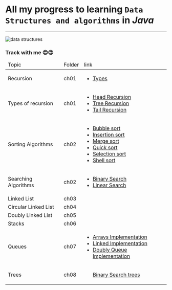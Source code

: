 <h1>All my progress to learning <code>Data Structures and algorithms</code> in <em>Java</em></h1>
<hr>
<img src="https://th.bing.com/th/id/R.db86d6cbf436b254920a099f1577ed51?rik=WhIY74BpEE8W3w&pid=ImgRaw&r=0"
     alt="data structures"
/>
<h3> Track with me 😍😍 </h3>
<table>
    <thead>
        <tr>
            <td>Topic</td>
            <td>Folder</td>
            <td>link</td>
        </tr>
    </thead>

<tbody>
<tr>
            <td>Recursion</td>
            <td>ch01</td>
            <td> <ul><li><a href="https://github.com/La-Mello/Java/tree/master/DTSA_Course/ch01/src/ch01/typeofrecursion">Types</a></li></ul></td>
</tr>
        
<tr>
            <td>Types of recursion</td>
            <td>ch01</td>
            <td>
               <ul>
               <li><a href="https://github.com/La-Mello/Java/blob/master/DTSA_Course/ch01/src/ch01/typeofrecursion/HeadRecursion.java">Head Recursion</a></li>
               <li><a href="https://github.com/La-Mello/Java/blob/master/DTSA_Course/ch01/src/ch01/typeofrecursion/TreeRecursion.java">Tree Recursion</a></li>
               <li><a href="https://github.com/La-Mello/Java/blob/master/DTSA_Course/ch01/src/ch01/typeofrecursion/TailRecursion.java">Tail Recursion</a></li>
               <ul>
            </td>
</tr>

<tr>
            <td>Sorting Algorithms</td>
            <td>ch02</td>
            <td>
                <ul>
                    <li><a href="https://github.com/La-Mello/Java/blob/master/DTSA_Course/ch02/src/sortingalgorithms/BubbleSort.java">Bubble sort</a></li>
                    <li><a href="https://github.com/La-Mello/Java/blob/master/DTSA_Course/ch02/src/sortingalgorithms/InsertionSort.java">Insertion sort</a></li>
                    <li><a href="https://github.com/La-Mello/Java/blob/master/DTSA_Course/ch02/src/sortingalgorithms/MergeSort.java">Merge sort</a></li>
                    <li><a href="https://github.com/La-Mello/Java/blob/master/DTSA_Course/ch02/src/sortingalgorithms/QuickSort.java">Quick sort</a></li>
                    <li><a href="https://github.com/La-Mello/Java/blob/master/DTSA_Course/ch02/src/sortingalgorithms/SelectionSort.java">Selection sort</a></li>
                    <li><a href="https://github.com/La-Mello/Java/blob/master/DTSA_Course/ch02/src/sortingalgorithms/ShellSort.java">Shell sort</a></li>
                </ul>
            </td>
</tr>

<tr>
            <td>Searching Algorithms</td>
            <td>ch02</td>
            <td>
                <ul>
                    <li><a href="">Binary Search</a></li>
                    <li><a href="">Linear Search</a></li>
                </ul>
            </td>
</tr>

<tr>
            <td>Linked List</td>
            <td>ch03</td>
            <td>
                <a href=""></a>
            </td>
</tr>

<tr>
            <td>Circular Linked List</td>
            <td>ch04</td>
            <td>
                <a href=""></a>
            </td>
</tr>

<tr>
            <td>Doubly Linked List</td>
            <td>ch05</td>
            <td>
                <a href=""></a>
            </td>
</tr>

<tr>
            <td>Stacks</td>
            <td>ch06</td>
            <td>
                <a href=""></a>
            </td>
</tr>

<tr>
            <td>Queues</td>
            <td>ch07</td>
            <td>
                <ul>
                    <li><a href="">Arrays Implementation</a></li>
                    <li><a href="">Linked Implementation</a></li>
                    <li><a href="">Doubly Queue Implementation</a></li>
                </ul>
            </td>
</tr>

<tr>
            <td>Trees</td>
            <td>ch08</td>
            <td>
                <ul>
                    <a href="">Binary Search trees</a>
                </ul>
            </td>
</tr>
</tbody>
</table>
